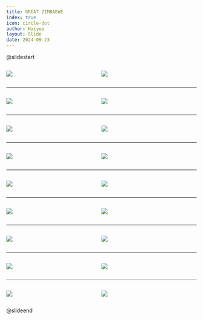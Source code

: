 ```yaml
---
title: GREAT ZIMBABWE
index: true
icon: circle-dot
author: Haiyue
layout: Slide
date: 2024-09-23
---
```

 
@slidestart

<div style="display:flex">
<div style="flex:1">

![](/reading/english/Level-U/GREAT%20ZIMBABWE/001.webp)
</div>
<div style="flex:1">

![](/reading/english/Level-U/GREAT%20ZIMBABWE/002.webp)
</div>
</div>

---

<div style="display:flex">
<div style="flex:1">

![](/reading/english/Level-U/GREAT%20ZIMBABWE/003.webp)
</div>
<div style="flex:1">

![](/reading/english/Level-U/GREAT%20ZIMBABWE/004.webp)
</div>
</div>

---

<div style="display:flex">
<div style="flex:1">

![](/reading/english/Level-U/GREAT%20ZIMBABWE/005.webp)
</div>
<div style="flex:1">

![](/reading/english/Level-U/GREAT%20ZIMBABWE/006.webp)
</div>
</div>

---

<div style="display:flex">
<div style="flex:1">

![](/reading/english/Level-U/GREAT%20ZIMBABWE/007.webp)
</div>
<div style="flex:1">

![](/reading/english/Level-U/GREAT%20ZIMBABWE/008.webp)
</div>
</div>

---

<div style="display:flex">
<div style="flex:1">

![](/reading/english/Level-U/GREAT%20ZIMBABWE/009.webp)
</div>
<div style="flex:1">

![](/reading/english/Level-U/GREAT%20ZIMBABWE/010.webp)
</div>
</div>

---

<div style="display:flex">
<div style="flex:1">

![](/reading/english/Level-U/GREAT%20ZIMBABWE/011.webp)
</div>
<div style="flex:1">

![](/reading/english/Level-U/GREAT%20ZIMBABWE/012.webp)
</div>
</div>

---

<div style="display:flex">
<div style="flex:1">

![](/reading/english/Level-U/GREAT%20ZIMBABWE/013.webp)
</div>
<div style="flex:1">

![](/reading/english/Level-U/GREAT%20ZIMBABWE/014.webp)
</div>
</div>

---

<div style="display:flex">
<div style="flex:1">

![](/reading/english/Level-U/GREAT%20ZIMBABWE/015.webp)
</div>
<div style="flex:1">

![](/reading/english/Level-U/GREAT%20ZIMBABWE/016.webp)
</div>
</div>

---

<div style="display:flex">
<div style="flex:1">

![](/reading/english/Level-U/GREAT%20ZIMBABWE/017.webp)
</div>
<div style="flex:1">

![](/reading/english/Level-U/GREAT%20ZIMBABWE/018.webp)
</div>
</div>

@slideend
